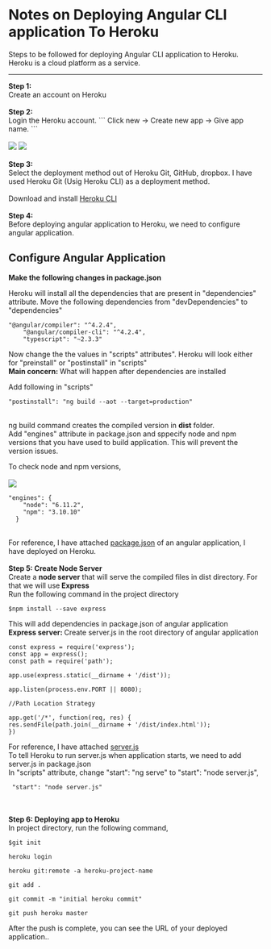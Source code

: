 # Notes on Deploying Angular CLI application To Heroku
Steps to be followed for deploying Angular CLI application to Heroku. <br>
Heroku is a cloud platform as a service.
<hr>
<strong>Step 1:</strong> <br>
Create an account on Heroku <br><br>
<strong>Step 2:</strong> <br>
Login the Heroku account.
```
Click new -> Create new app -> Give app name.
```
<br> <br>
<img src = "https://github.com/patilankita79/Notes_DeployingAngularCLIAppToHeroku/blob/master/Screenshots_DeployAppToHeroku/Screenshot%202017-09-25%2020.22.23.png" />
<img src = "https://github.com/patilankita79/Notes_DeployingAngularCLIAppToHeroku/blob/master/Screenshots_DeployAppToHeroku/Screenshot%202017-09-25%2020.22.41.png" />
<br><br>
<strong>Step 3:</strong> <br>
Select the deployment method out of Heroku Git, GitHub, dropbox.
I have used Heroku Git (Usig Heroku CLI) as a deployment method. <br><br>
Download and install <a href = "https://devcenter.heroku.com/articles/heroku-cli">Heroku CLI</a> <br><br>
<strong>Step 4:</strong> <br>
Before deploying angular application to Heroku, we need to configure angular application. <br>

<h2>Configure Angular Application </h2>

<strong>Make the following changes in package.json </strong> <br>

Heroku will install all the dependencies that are present in "dependencies" attribute. 
Move the following dependencies from "devDependencies" to "dependencies" <br>
```
"@angular/compiler": "^4.2.4",
    "@angular/compiler-cli": "^4.2.4",
    "typescript": "~2.3.3"
```
        
Now change the the values in "scripts" attributes". Heroku will look either for "preinstall" or "postinstall" in "scripts" <br>
<strong>Main concern: </strong> What will happen after dependencies are installed <br>

Add following in "scripts"
```
"postinstall": "ng build --aot --target=production"
```
<br>
ng build command creates the compiled version in <strong>dist</strong> folder.
<br>
Add "engines" attribute in package.json and sppecify node and npm versions that you have used to build application. This will prevent the version issues.

To check node and npm versions,<br> <br>
<img src = "https://github.com/patilankita79/Notes_DeployingAngularCLIAppToHeroku/blob/master/Screenshots_DeployAppToHeroku/NodeNpmVersionInfo.png" />

```
"engines": {
    "node": "6.11.2",
    "npm": "3.10.10"
  }
```

<br>
For reference, I have attached <a href="https://github.com/patilankita79/Notes_DeployingAngularCLIAppToHeroku/blob/master/package.json">package.json</a> of an angular application, I have deployed on Heroku.<br><br>
<strong>Step 5: Create Node Server</strong> <br>
Create a <strong>node server</strong> that will serve the compiled files in dist directory. For that we will use<strong> Express</strong> <br>
Run the following command in the project directory

```
$npm install --save express
```

This will add dependencies in package.json of angular application<br>
<strong>Express server: </strong>Create server.js in the root directory of angular application

```
const express = require('express');
const app = express();
const path = require('path');

app.use(express.static(__dirname + '/dist'));

app.listen(process.env.PORT || 8080);

//Path Location Strategy

app.get('/*', function(req, res) {
res.sendFile(path.join(__dirname + '/dist/index.html'));
})
```
For reference, I have attached <a href="https://github.com/patilankita79/Notes_DeployingAngularCLIAppToHeroku/blob/master/server.js">server.js</a>
<br>
To tell Heroku to run server.js when application starts, we need to add server.js in package.json
<br>
In "scripts" attribute,
 change "start": "ng serve" to "start": "node server.js",
 
```
 "start": "node server.js"
 ```
<br><br>
<strong>Step 6: Deploying app to Heroku</strong>
<br>In project directory, run the following command,

```
$git init
```

```
heroku login
```

```
heroku git:remote -a heroku-project-name
```

```
git add .
```

```
git commit -m "initial heroku commit"
```

```
git push heroku master
```

After the push is complete, you can see the URL of your deployed application..

